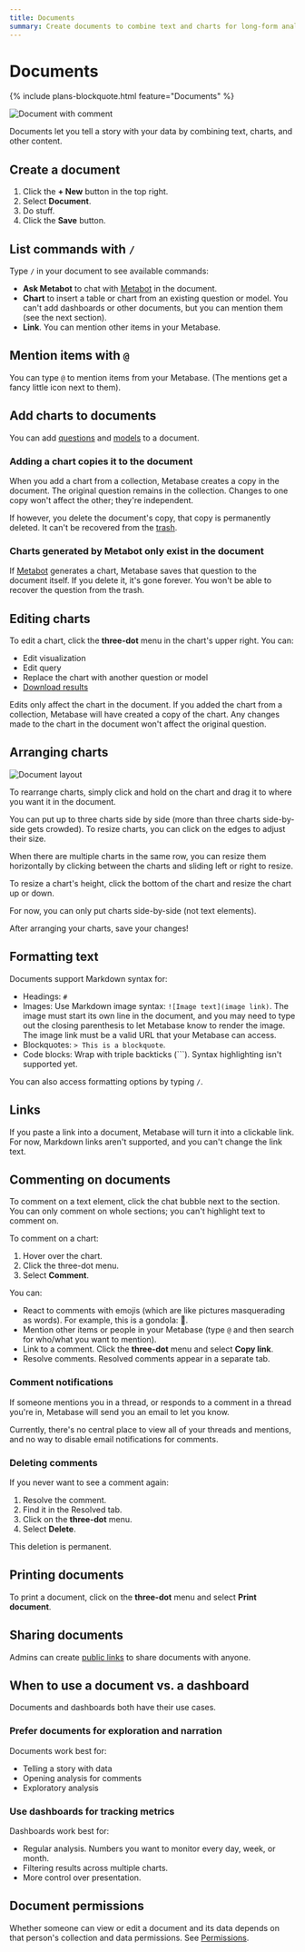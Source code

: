 ```yaml
---
title: Documents
summary: Create documents to combine text and charts for long-form analysis. Add charts from questions and models, and format text with Markdown.
---
```


# Documents

{% include plans-blockquote.html feature="Documents" %}

![Document with comment](./images/document-with-comment.png)

Documents let you tell a story with your data by combining text, charts, and other content.

## Create a document

1. Click the **+ New** button in the top right.
2. Select **Document**.
3. Do stuff.
4. Click the **Save** button.

## List commands with `/`

Type `/` in your document to see available commands:

- **Ask Metabot** to chat with [Metabot](../ai/metabot.md) in the document.
- **Chart** to insert a table or chart from an existing question or model. You can't add dashboards or other documents, but you can mention them (see the next section).
- **Link**. You can mention other items in your Metabase.

## Mention items with `@`

You can type `@` to mention items from your Metabase. (The mentions get a fancy little icon next to them).

## Add charts to documents

You can add [questions](../questions/start.md) and [models](../data-modeling/models.md) to a document.

### Adding a chart copies it to the document

When you add a chart from a collection, Metabase creates a copy in the document. The original question remains in the collection. Changes to one copy won't affect the other; they're independent.

If however, you delete the document's copy, that copy is permanently deleted. It can't be recovered from the [trash](../exploration-and-organization/delete-and-restore.md).

### Charts generated by Metabot only exist in the document

If [Metabot](../ai/metabot.md) generates a chart, Metabase saves that question to the document itself. If you delete it, it's gone forever. You won't be able to recover the question from the trash.

## Editing charts

To edit a chart, click the **three-dot** menu in the chart's upper right. You can:

- Edit visualization
- Edit query
- Replace the chart with another question or model
- [Download results](../questions/exporting-results.md#exporting-results-from-document-cards)

Edits only affect the chart in the document. If you added the chart from a collection, Metabase will have created a copy of the chart. Any changes made to the chart in the document won't affect the original question.

## Arranging charts

![Document layout](./images/document-layout.png)

To rearrange charts, simply click and hold on the chart and drag it to where you want it in the document.

You can put up to three charts side by side (more than three charts side-by-side gets crowded). To resize charts, you can click on the edges to adjust their size. 

When there are multiple charts in the same row, you can resize them horizontally by clicking between the charts and sliding left or right to resize.

To resize a chart's height, click the bottom of the chart and resize the chart up or down.

For now, you can only put charts side-by-side (not text elements).

After arranging your charts, save your changes!

## Formatting text

Documents support Markdown syntax for:

- Headings: `#`
- Images: Use Markdown image syntax: `![Image text](image link)`. The image must start its own line in the document, and you may need to type out the closing parenthesis to let Metabase know to render the image. The image link must be a valid URL that your Metabase can access.
- Blockquotes: `> This is a blockquote`.
- Code blocks: Wrap with triple backticks (\`\`\`). Syntax highlighting isn't supported yet.

You can also access formatting options by typing `/`.

## Links

If you paste a link into a document, Metabase will turn it into a clickable link. For now, Markdown links aren't supported, and you can't change the link text.

## Commenting on documents

To comment on a text element, click the chat bubble next to the section. You can only comment on whole sections; you can't highlight text to comment on.

To comment on a chart:

1. Hover over the chart.
2. Click the three-dot menu.
3. Select **Comment**.

You can:

- React to comments with emojis (which are like pictures masquerading as words). For example, this is a gondola: 🚠.
- Mention other items or people in your Metabase (type `@` and then search for who/what you want to mention).
- Link to a comment. Click the **three-dot** menu and select **Copy link**.
- Resolve comments. Resolved comments appear in a separate tab.

### Comment notifications

If someone mentions you in a thread, or responds to a comment in a thread you're in, Metabase will send you an email to let you know.

Currently, there's no central place to view all of your threads and mentions, and no way to disable email notifications for comments.

### Deleting comments

If you never want to see a comment again:

1. Resolve the comment.
2. Find it in the Resolved tab.
3. Click on the **three-dot** menu.
4. Select **Delete**.

This deletion is permanent. 

## Printing documents

To print a document, click on the **three-dot** menu and select **Print document**.

## Sharing documents

Admins can create [public links](../embedding/public-links.md#create-a-public-link-for-a-document) to share documents with anyone.

## When to use a document vs. a dashboard

Documents and dashboards both have their use cases.

### Prefer documents for exploration and narration

Documents work best for:

- Telling a story with data
- Opening analysis for comments
- Exploratory analysis

### Use dashboards for tracking metrics

Dashboards work best for:

- Regular analysis. Numbers you want to monitor every day, week, or month.
- Filtering results across multiple charts.
- More control over presentation.

## Document permissions

Whether someone can view or edit a document and its data depends on that person's collection and data permissions. See [Permissions](../permissions/introduction.md).
